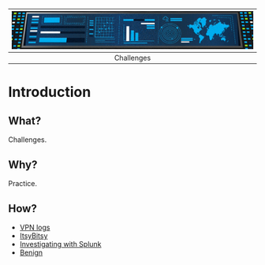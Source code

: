 | ![Investigating with Splunk](../../_static/images/benign-room-banner.png) |
|:--:|
| Challenges |

# Introduction

## What?

Challenges.

## Why?

Practice.

## How?

* [VPN logs](vpn.md)
* [ItsyBitsy](itsybitsy.md)
* [Investigating with Splunk](investigation.md)
* [Benign](benign.md)


